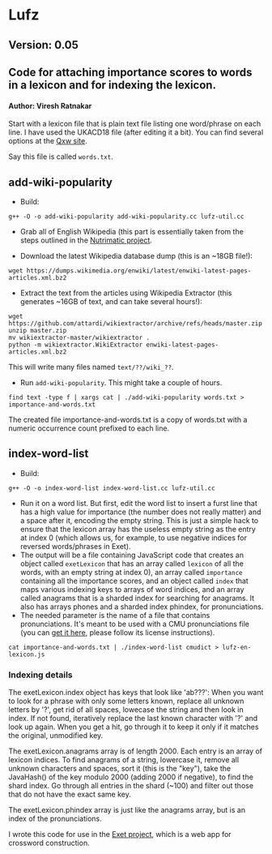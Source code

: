 # Lufz

## Version: 0.05

## Code for attaching importance scores to words in a lexicon and for indexing the lexicon.

#### Author: Viresh Ratnakar

Start with a lexicon file that is plain text file listing one word/phrase
on each line. I have used the UKACD18 file (after editing it a bit). You
can find several options at the
[Qxw site](https://www.quinapalus.com/xwfaq.html).

Say this file is called `words.txt`.

## add-wiki-popularity

- Build:
```
g++ -O -o add-wiki-popularity add-wiki-popularity.cc lufz-util.cc
```

- Grab all of English Wikipedia (this part is essentially taken from the steps
outlined in the [Nutrimatic project](https://github.com/egnor/nutrimatic).

- Download the latest Wikipedia database dump (this is an ~18GB file!):
```
wget https://dumps.wikimedia.org/enwiki/latest/enwiki-latest-pages-articles.xml.bz2
```

- Extract the text from the articles using Wikipedia Extractor
 (this generates ~16GB of text, and can take several hours!):
```
wget https://github.com/attardi/wikiextractor/archive/refs/heads/master.zip
unzip master.zip
mv wikiextractor-master/wikiextractor .
python -m wikiextractor.WikiExtractor enwiki-latest-pages-articles.xml.bz2
```
This will write many files named `text/??/wiki_??`.

- Run `add-wiki-popularity`. This might take a couple of hours.
```
find text -type f | xargs cat | ./add-wiki-popularity words.txt > importance-and-words.txt
```
The created file importance-and-words.txt is a copy of words.txt with a numeric
occurrence count prefixed to each line.


## index-word-list

- Build:
```
g++ -O -o index-word-list index-word-list.cc lufz-util.cc
```

- Run it on a word list. But first, edit the word list to insert a furst line
  that has a high value for importance (the number does not really matter) and
  a space after it, encoding the empty string. This is just a simple hack to
  ensure that the lexicon array has the useless empty string as the entry at
  index 0 (which allows us, for example, to use negative indices for reversed
  words/phrases in Exet).
- The output will be a file containing JavaScript code that creates an object
  called `exetLexicon` that has an array called `lexicon` of all the words,
  with an empty string at index 0), an array called `importance` containing all
  the importance scores, and an object called `index` that maps various
  indexing keys to arrays of word indices, and an array called anagrams
  that is a sharded index for searching for anagrams. It also has arrays
  phones and a sharded index phindex, for pronunciations.
- The needed parameter is the name of a file that contains pronunciations. It's
  meant to be used with a CMU pronunciations file (you can
  [get it here](http://svn.code.sf.net/p/cmusphinx/code/trunk/cmudict/cmudict-0.7b),
  please follow its license instructions).
```
cat importance-and-words.txt | ./index-word-list cmudict > lufz-en-lexicon.js
```

### Indexing details

The exetLexicon.index object has keys that look like 'ab???': When you want to
look for a phrase with only some letters known, replace all unknown
letters by '?', get rid of all spaces, lowecase the string and then look
in index. If not found, iteratively replace the last known character
with '?' and look up again. When you get a hit, go through it to keep it
only if it matches the original, unmodified key.

The exetLexicon.anagrams array is of length 2000. Each entry is an array
of lexicon indices. To find anagrams of a string, lowercase it, remove
all unknown characters and spaces, sort it (this is the "key"), take the
JavaHash() of the key modulo 2000 (adding 2000 if negative), to find the
shard index. Go through all entries in the shard (~100) and filter out those
that do not have the exact same key.

The exetLexicon.phindex array is just like the anagrams array, but is an
index of the pronunciations.

I wrote this code for use in the [Exet
project](https://github.com/viresh-ratnakar/exet), which is a web app for
crossword construction.

